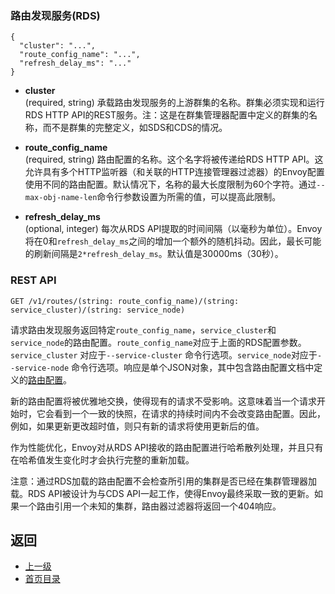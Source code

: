 ### 路由发现服务(RDS)
```
{
  "cluster": "...",
  "route_config_name": "...",
  "refresh_delay_ms": "..."
}
```
- **cluster**<br />
	(required, string) 承载路由发现服务的上游群集的名称。群集必须实现和运行RDS HTTP API的REST服务。注：这是在群集管理器配置中定义的群集的名称，而不是群集的完整定义，如SDS和CDS的情况。

- **route_config_name**<br />
	(required, string) 路由配置的名称。这个名字将被传递给RDS HTTP API。这允许具有多个HTTP监听器（和关联的HTTP连接管理器过滤器）的Envoy配置使用不同的路由配置。默认情况下，名称的最大长度限制为60个字符。通过`--max-obj-name-len`命令行参数设置为所需的值，可以提高此限制。

- **refresh_delay_ms**<br />
	(optional, integer) 每次从RDS API提取的时间间隔（以毫秒为单位）。Envoy将在0和`refresh_delay_ms`之间的增加一个额外的随机抖动。因此，最长可能的刷新间隔是`2*refresh_delay_ms`。默认值是30000ms（30秒）。

### REST API
```
GET /v1/routes/(string: route_config_name)/(string: service_cluster)/(string: service_node)
```

请求路由发现服务返回特定`route_config_name`，`service_cluster`和`service_node`的路由配置。`route_config_name`对应于上面的RDS配置参数。`service_cluster` 对应于`--service-cluster` 命令行选项。`service_node`对应于`--service-node` 命令行选项。响应是单个JSON对象，其中包含路由配置文档中定义的[路由配置](../../v1APIreference/HTTPRouteconfiguration.md)。

新的路由配置将被优雅地交换，使得现有的请求不受影响。这意味着当一个请求开始时，它会看到一个一致的快照，在请求的持续时间内不会改变路由配置。因此，例如，如果更新更改超时值，则只有新的请求将使用更新后的值。

作为性能优化，Envoy对从RDS API接收的路由配置进行哈希散列处理，并且只有在哈希值发生变化时才会执行完整的重新加载。

注意：通过RDS加载的路由配置不会检查所引用的集群是否已经在集群管理器加载。RDS API被设计为与CDS API一起工作，使得Envoy最终采取一致的更新。如果一个路由引用一个未知的集群，路由器过滤器将返回一个404响应。

## 返回
- [上一级](../HTTPRouteconfiguration.md)
- [首页目录](../../README.md)